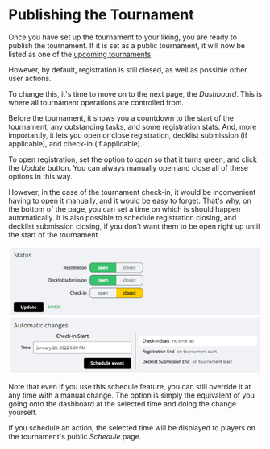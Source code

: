 # Publishing the Tournament

Once you have set up the tournament to your liking, you are ready to publish the tournament. If it is set as a public tournament, it will now be listed as one of the [upcoming tournaments](https://play.limitlesstcg.com/tournaments/upcoming).

However, by default, registration is still closed, as well as possible other user actions.

To change this, it's time to move on to the next page, the *Dashboard*. This is where all tournament operations are controlled from.

Before the tournament, it shows you a countdown to the start of the tournament, any outstanding tasks, and some registration stats. And, more importantly, it lets you open or close registration, decklist submission (if applicable), and check-in (if applicable).

To open registration, set the option to *open* so that it turns green, and click the *Update* button. You can always manually open and close all of these options in this way.

However, in the case of the tournament check-in, it would be inconvenient having to open it manually, and it would be easy to forget. That's why, on the bottom of the page, you can set a time on which is should happen automatically. It is also possible to schedule registration closing, and decklist submission closing, if you don't want them to be open right up until the start of the tournament.

![upcoming_tournament_dashboard](./img/tournament-dashboard-1.webp)

Note that even if you use this schedule feature, you can still override it at any time with a manual change. The option is simply the equivalent of you going onto the dashboard at the selected time and doing the change yourself.

If you schedule an action, the selected time will be displayed to players on the tournament's public *Schedule* page.